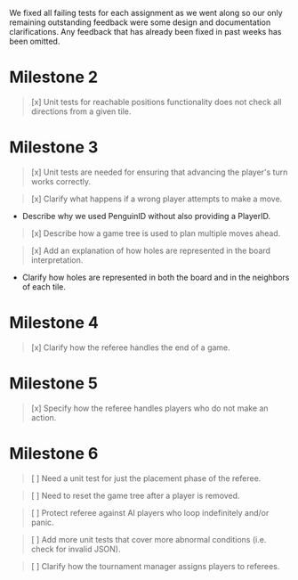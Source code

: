 We fixed all failing tests for each assignment as we went along so our only remaining
outstanding feedback were some design and documentation clarifications. Any feedback that has already been fixed in past weeks has been omitted.

# Milestone 2

> [x] Unit tests for reachable positions functionality does not check all directions from a given tile.

# Milestone 3

> [x] Unit tests are needed for ensuring that advancing the player's turn works correctly.

> [x] Clarify what happens if a wrong player attempts to make a move.
*   Describe why we used PenguinID without also providing a PlayerID.

> [x] Describe how a game tree is used to plan multiple moves ahead.

> [x] Add an explanation of how holes are represented in the board interpretation.
*   Clarify how holes are represented in both the board and in the neighbors of each tile.

# Milestone 4

> [x] Clarify how the referee handles the end of a game.

# Milestone 5

> [x] Specify how the referee handles players who do not make an action.

# Milestone 6

> [ ] Need a unit test for just the placement phase of the referee.

> [ ] Need to reset the game tree after a player is removed.

> [ ] Protect referee against AI players who loop indefinitely and/or panic.

> [ ] Add more unit tests that cover more abnormal conditions (i.e. check for invalid JSON).

> [ ] Clarify how the tournament manager assigns players to referees.

